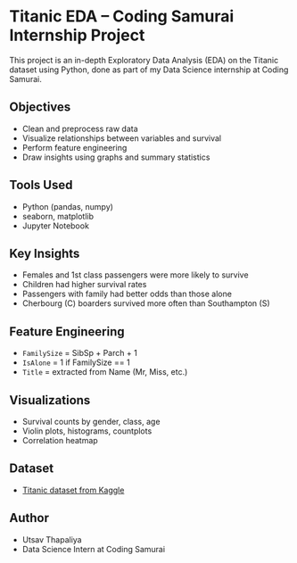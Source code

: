 #  Titanic EDA – Coding Samurai Internship Project

This project is an in-depth Exploratory Data Analysis (EDA) on the Titanic dataset using Python, done as part of my Data Science internship at Coding Samurai.

## Objectives
- Clean and preprocess raw data
- Visualize relationships between variables and survival
- Perform feature engineering
- Draw insights using graphs and summary statistics

## Tools Used
- Python (pandas, numpy)
- seaborn, matplotlib
- Jupyter Notebook

## Key Insights
- Females and 1st class passengers were more likely to survive
- Children had higher survival rates
- Passengers with family had better odds than those alone
- Cherbourg (C) boarders survived more often than Southampton (S)

## Feature Engineering
- `FamilySize` = SibSp + Parch + 1
- `IsAlone` = 1 if FamilySize == 1
- `Title` = extracted from Name (Mr, Miss, etc.)

## Visualizations
- Survival counts by gender, class, age
- Violin plots, histograms, countplots
- Correlation heatmap

## Dataset
- [Titanic dataset from Kaggle](https://www.kaggle.com/datasets/brendan45774/titanic)


## Author
- Utsav Thapaliya
- Data Science Intern at Coding Samurai
